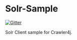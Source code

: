 Solr-Sample
===========

[![Gitter](https://badges.gitter.im/Join%20Chat.svg)](https://gitter.im/bangarharshit/Solr-Sample?utm_source=badge&utm_medium=badge&utm_campaign=pr-badge&utm_content=badge)

Solr Client sample for Crawler4j.
